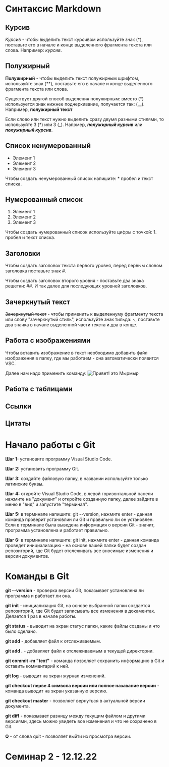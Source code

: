 # Синтаксис Markdown

## Курсив

*Курсив* - чтобы выделить текст курсивом используйте знак (*), поставьте его в начале и конце выделенного фрагмента текста или слова. Например: *курсив*.

## Полужирный

**Полужирный** - чтобы выделить текст полужирным шрифтом, используйте знак (**), поставьте его в начале и конце выделенного фрагмента текста или слова.

Существует другой способ выделения полужирным: вместо (*) используется знак нижнее подчеркивание, получается так: (__). Например, __полужирный текст__

Если слово или текст нужно выделить сразу двумя разными стилями, то используйте 3 (*) или 3 (_). Напрмер, ***полужирный курсив*** или ___полужирный курсив___.

## Список ненумерованный

* Элемент 1
* Элемент 2
* Элемент 3

Чтобы создать ненумерованный список напишите: * пробел и текст списка. 

## Нумерованный список

1. Элемент 1
2. Элемент 2
3. Элемент 3

Чтобы создать нумерованный список используйте цифры с точкой: 1. пробел и текст списка.

## Заголовки

Чтобы создать заголовок текста первого уровня, перед первым словом заголовка поставьте знак #.

Чтобы создать заголовок второго уровня - поставьте два знака решетки: ##. И так далее для последующих уровней заголовков.

## Зачеркнутый текст

~~Зачеркнутый текст~~ - чтобы применить к выделеннуму фрагменту текста или слову "зачеркнутый стиль", используйте знак тильда: ~, поставьте два значка в начале выделенной части текста и два в конце.

## Работа с изображениями

Чтобы вставить изображение в текст необходимо добавить файл изображения в папку, где мы работаем - она автоматически появится VSC. 

Далее нам надо применить команду:
![Привет! это Мырмыр](mirmir.jpg)

## Работа с таблицами


## Ссылки


## Цитаты


# Начало работы с Git

**Шаг 1:** установите программу Visual Studio Code.

**Шаг 2:** установить программу Git.

**Шаг 3:** создайте файловую папку, в названии используйте только латинские буквы.

**Шаг 4:** откройте Visual Studio Code, в левой горизонтальной панели нажмите на "документ" и откройте созданную папку, далее зайдите в меню в "вид" и запустите "терминал".

**Шаг 5:** в терминале напишите: git --version, нажмите enter - данная команда проверит установлин ли Git и правильно ли он установлен. Если в терминале была выведена информация о версии Git - значит, программа установлена и работает правильно.

**Шаг 6:** в терминале напишите: git init, нажмите enter - данная команда проведет инициализацию - на основе вашей папки будет создан репозиторий, где Git будет отслеживать все вносимые изменения и версии документов.


# Команды в Git

**git --version** - проверка версии Git, показывает установлена ли программа и работает ли она. 

**git init** - инициализация Git, на основе выбранной папки создается репозиторий, где Git будет записывать все изменения в докаментах. Делается 1 раз в начале работы.

**git status** - выводит на экран статус папки, какие файлы созданы и что было сделано.

**git add** - добавляет файл к отслеживаемым.

**git add .** - добавляет файл к отслеживаемым в текущей директории.

**git commit -m "text"** - команда позволяет сохранить информацию в Git и оставить комментарий к ней.

**git log** - выводит на экран журнал изменений.

**git checkout перве 4 символа версии или полное назавание версии** - команда выводит на экран указанную версию.

**git checkout master** - позволяет вернуться в актуальной версии документа.

**git diff** - показывает разницу между текущим файлом и другими версиями, здесь можно увидеть все изменения и что не сохранено в Git.

**Q** - от слова quit - позволяет выйти из просмотра версии.


# Семинар 2 - 12.12.22

